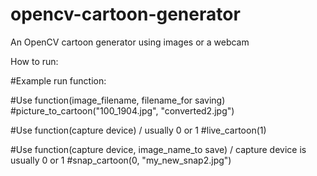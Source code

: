 # opencv-cartoon-generator
An OpenCV cartoon generator using images or a webcam

How to run:

#Example run function:

#Use function(image_filename, filename_for saving)
#picture_to_cartoon("100_1904.jpg", "converted2.jpg")

#Use function(capture device) / usually 0 or 1
#live_cartoon(1)

#Use function(capture device, image_name_to save) / capture device is usually 0 or 1
#snap_cartoon(0, "my_new_snap2.jpg")
